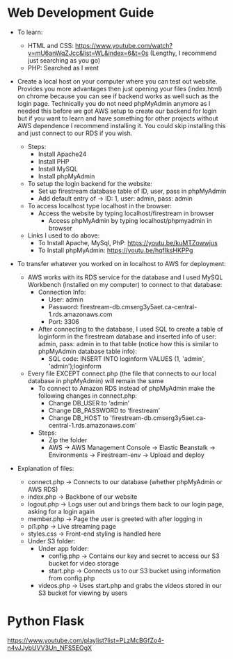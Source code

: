 # Web Development Guide
* To learn:
  * HTML and CSS: https://www.youtube.com/watch?v=mU6anWqZJcc&list=WL&index=6&t=0s (Lengthy, I recommend just searching as you go)
  * PHP: Searched as I went 
  
* Create a local host on your computer where you can test out website. Provides you more advantages then just opening your files (index.html) on chrome because you can see if backend works as well such as the login page. Technically you do not need phpMyAdmin anymore as I needed this before we got AWS setup to create our backend for login but if you want to learn and have something for other projects without AWS dependence I recommend installing it. You could skip installing this and just connect to our RDS if you wish.
  * Steps:
    * Install Apache24
    *	Install PHP
    *	Install MySQL
    *	Install phpMyAdmin
  * To setup the login backend for the website:
    * Set up firestream database table of ID, user, pass in phpMyAdmin
    * Add default entry of -> ID: 1, user: admin, pass: admin
  * To access localhost type localhost in the browser:
    * Access the website by typing localhost/firestream in browser
	  * Access phpMyAdmin by typing localhost/phpmyadmin in browser
  * Links I used to do above:
    * To Install Apache, MySql, PhP: https://youtu.be/kuMTZowwjus 
    * To Install phpMyAdmin: https://youtu.be/hqfIksHKPPg

* To transfer whatever you worked on in localhost to AWS for deployment:
  * AWS works with its RDS service for the database and I used MySQL Workbench (installed on my computer) to connect to that database:
    * Connection Info:
      * User: admin
      * Password: firestream-db.cmserg3y5aet.ca-central-1.rds.amazonaws.com
      * Port: 3306
    * After connecting to the database, I used SQL to create a table of loginform in the firestream database and inserted info of user: admin, pass: admin in to that table (notice how this is similar to phpMyAdmin database table info):
      * SQL code: INSERT INTO loginform VALUES
		  (1, 'admin', 'admin');loginform
  * Every file EXCEPT connect.php (the file that connects to our local database in phpMyAdmin) will remain the same
    * To connect to Amazon RDS instead of phpMyAdmin make the following changes in connect.php:
      * Change DB_USER to ‘admin’ 
      * Change DB_PASSWORD to ‘firestream’
      * Change DB_HOST to 'firestream-db.cmserg3y5aet.ca-central-1.rds.amazonaws.com'
    * Steps:
      * Zip the folder
      * AWS -> AWS Management Console -> Elastic Beanstalk -> Environments -> Firestream-env -> Upload and deploy
      
* Explanation of files:
  * connect.php -> Connects to our database (whether phpMyAdmin or AWS RDS)
  *	index.php -> Backbone of our website
  *	logout.php -> Logs user out and brings them back to our login page, asking for a login again
  *	member.php -> Page the user is greeted with after logging in
  *	pi1.php -> Live streaming page
  *	styles.css -> Front-end styling is handled here
  *	Under S3 folder:
    *	Under app folder:
    	* config.php -> Contains our key and secret to access our S3 bucket for video storage
      	* start.php -> Connects us to our S3 bucket using information from config.php
    *	videos.php -> Uses start.php and grabs the videos stored in our S3 bucket for viewing by users
 


# Python Flask 
https://www.youtube.com/playlist?list=PLzMcBGfZo4-n4vJJybUVV3Un_NFS5EOgX 
